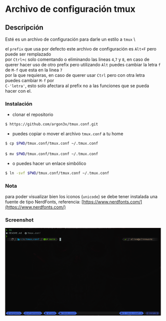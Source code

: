 # Archivo de configuración tmux

## Descripción

Esté es un archivo de configuración para darle un estilo a `tmux` \

el `prefix` que usa por defecto este archivo de configuración es `Alt+F` pero puede ser remplazado \
por `Ctrl+c` solo comentando o eliminando las lineas `4`,`7` y `8`, en caso de querer hacer uso
de otro prefix pero utilizando `Alt` puedes cambiar la letra `f` de `M-f` que esta en la linea `7` \
por la que requieras, en caso de querer usar `Ctrl` pero con otra letra puedes cambiar `M-f` por \
`C-'letra'`, esto solo afectara al prefix no a las funciones que se pueda hacer con el.

### Instalación

* clonar el repositorio

```bash
$ https://github.com/argon3x/tmux.conf.git 
```

* puedes copiar o mover el archivo `tmux.conf` a tu home

```bash
$ cp $PWD/tmux.conf/tmux.conf ~/.tmux.conf

$ mv $PWD/tmux.conf/tmux.conf ~/.tmux.conf
```

* o puedes hacer un enlace simbólico

```bash
$ ln -svf $PWD/tmux.conf/tmux.conf ~/.tmux.conf
```

### Nota

para poder visualizar bien los iconos (`unicode`) se debe tener instalada una fuente de tipo NerdFonts, referencia: [https://www.nerdfonts.com/](https://www.nerdfonts.com/)

### Screenshot

![Screenshot](screenshot.png)
